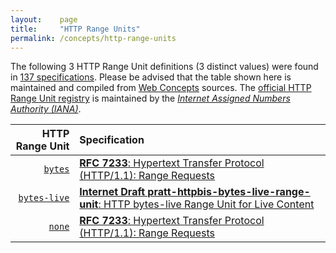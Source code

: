 ```yaml
---
layout:    page
title:     "HTTP Range Units"
permalink: /concepts/http-range-units
---
```




The following 3 HTTP Range Unit definitions (3 distinct values) were found in [137 specifications](/specs). Please be advised that the table shown here is maintained and compiled from [Web Concepts](/) sources. The [official HTTP Range Unit registry](http://www.iana.org/assignments/http-parameters/http-parameters.xhtml#range-units) is maintained by the [*Internet Assigned Numbers Authority (IANA)*](http://www.iana.org/).

HTTP Range Unit | Specification
-------: | :-------
[`bytes`](/concepts/http-range-unit/bytes) | [**RFC 7233**: Hypertext Transfer Protocol (HTTP/1.1): Range Requests](/specs/IETF/RFC/7233 "The Hypertext Transfer Protocol (HTTP) is an application-level protocol for distributed, collaborative, hypertext information systems. This document defines range requests and the rules for constructing and combining responses to those requests.")
[`bytes-live`](/concepts/http-range-unit/bytes-live) | [**Internet Draft pratt-httpbis-bytes-live-range-unit**: HTTP bytes-live Range Unit for Live Content](/specs/IETF/I-D/pratt-httpbis-bytes-live-range-unit "To accommodate byte range requests for content that has data appended over time, this document defines a new HTTP range unit named &#34;bytes-live&#34;. The &#34;bytes-live&#34; range unit provides the ability for a client to specify a byte range in a GET or HEAD request which starts at an arbitrary byte offset within the representation and ends at an indeterminate offset, represented by &#34;*&#34;.")
[`none`](/concepts/http-range-unit/none) | [**RFC 7233**: Hypertext Transfer Protocol (HTTP/1.1): Range Requests](/specs/IETF/RFC/7233 "The Hypertext Transfer Protocol (HTTP) is an application-level protocol for distributed, collaborative, hypertext information systems. This document defines range requests and the rules for constructing and combining responses to those requests.")
